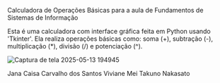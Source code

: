 Calculadora de Operações Básicas para a aula de Fundamentos de Sistemas de Informação

Esta é uma calculadora com interface gráfica feita em Python usando 'Tkinter'. 
Ela realiza operações básicas como: soma (+), subtração (-), multiplicação (*), divisão (/) e potenciação (^).

![Captura de tela 2025-05-13 194945](https://github.com/user-attachments/assets/75092533-9324-4f84-838d-60737a503d26)


Jana Caisa Carvalho dos Santos
Viviane Mei Takuno Nakasato

